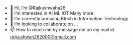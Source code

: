 - 👋 Hi, I’m @Rajkushwaha26
- 👀 I’m interested in AI ML IOT Many more.
- 🌱 I’m currently pursuing Btech in Information Technology
- 💞️ I’m looking to collaborate on ...
- 📫 How to reach me by message me on my mail id rajkushwah262000@gmail.com

<!---
Rajkushwaha26/Rajkushwaha26 is a ✨ special ✨ repository because its `README.md` (this file) appears on your GitHub profile.
You can click the Preview link to take a look at your changes.
--->
